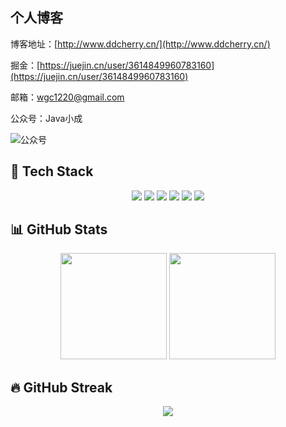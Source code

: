 ## 个人博客

博客地址：[http://www.ddcherry.cn/](http://www.ddcherry.cn/)

掘金：[https://juejin.cn/user/3614849960783160](https://juejin.cn/user/3614849960783160)

邮箱：wgc1220@gmail.com

公众号：Java小成

![公众号](http://img.ddcherry.cn/2025/02/22/qrcode_for_java_xiaocheng.jpg)

## 🔧 Tech Stack

<div align="center">
  <img src="https://img.shields.io/badge/Java-ED8B00?style=for-the-badge&logo=java&logoColor=white"/>
  <img src="https://img.shields.io/badge/SpringBoot-6DB33F?style=for-the-badge&logo=springboot&logoColor=white"/>
  <img src="https://img.shields.io/badge/MyBatis-5B8CFF?style=for-the-badge&logoColor=white"/>
  <img src="https://img.shields.io/badge/NestJS-E0234E?style=for-the-badge&logo=nestjs&logoColor=white"/>
  <img src="https://img.shields.io/badge/MySQL-4479A1?style=for-the-badge&logo=mysql&logoColor=white"/>
  <img src="https://img.shields.io/badge/Vue-F05032?style=for-the-badge&logo=vue&logoColor=white"/>
</div>

## 📊 GitHub Stats

<div align="center">
  <img height="170" src="https://github-readme-stats.vercel.app/api?username=wanggch&show_icons=true&theme=tokyonight&hide_border=true" />
  <img height="170" src="https://github-readme-stats.vercel.app/api/top-langs/?username=wanggch&layout=compact&theme=tokyonight&hide_border=true" />
</div>

## 🔥 GitHub Streak

<p align="center">
  <img src="https://streak-stats.demolab.com?user=wanggch&theme=tokyonight&hide_border=true" />
</p>
